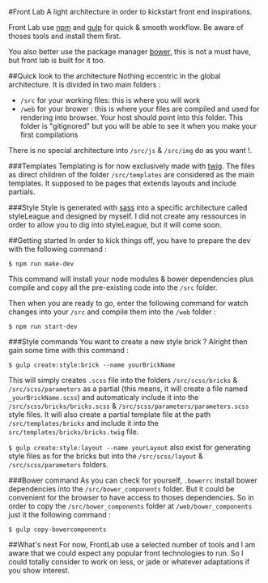 #Front Lab
A light architecture in order to kickstart front end inspirations.

Front Lab use [npm](https://github.com/npm/npm) and [gulp](https://github.com/gulpjs/gulp) for quick & smooth workflow. Be aware of thoses tools and install them first.

You also better use the package manager [bower](https://github.com/bower/bower), this is not a must have, but front lab is built for it too.

##Quick look to the architecture
Nothing eccentric in the global architecture. It is divided in two main folders :

* `/src` for your working files: this is where you will work
* `/web` for your brower : this is where your files are compiled and used for rendering into browser. Your host should point into this folder. This folder is "gitignored" but you will be able to see it when you make your first compilations

There is no special architecture into `/src/js` & `/src/img` do as you want !.

###Templates
Templating is for now exclusively made with [twig](https://github.com/twigphp/Twig). The files as direct children of the folder `/src/templates` are considered as the main templates. It supposed to be pages that extends layouts and include partials.

###Style
Style is generated with [sass](https://github.com/sass/sass) into a specific architecture called styleLeague and designed by myself. I did not create any ressources in order to allow you to dig into styleLeague, but it will come soon.


##Getting started
In order to kick things off, you have to prepare the dev with the following command :

```
$ npm run make-dev
```

This command will install your node modules & bower dependencies plus compile and copy all the pre-existing code into the `/src` folder.


Then when you are ready to go, enter the following command for watch changes into your `/src` and compile them into the `/web` folder :

```
$ npm run start-dev
```

###Style commands
You want to create a new style brick ? Alright then gain some time with this command :

```
$ gulp create:style:brick --name yourBrickName
```

This will simply creates `.scss` file into the folders `/src/scss/bricks` & `/src/scss/parameters` as a partial (this means, it will create a file named `_yourBrickName.scss`) and automaticaly include it into the `/src/scss/bricks/bricks.scss` & `/src/scss/parameters/parameters.scss` style files. It will also create a partial template file at the path `/src/templates/bricks` and include it into the `src/templates/bricks/bricks.twig` file.

`$ gulp create:style:layout --name yourLayout` also exist for generating style files as for the bricks but into the `/src/scss/layout` & `/src/scss/parameters` folders.

###Bower command
As you can check for yourself, `.bowerrc` install bower dependencies into the `/src/bower_components` folder. But it could be convenient for the browser to have access to thoses dependencies. So in order to copy the `/src/bower_components` folder at `/web/bower_components` just it the following command :

```
$ gulp copy-bowercomponents
```

##What's next
For now, FrontLab use a selected number of tools and I am aware that we could expect any popular front technologies to run. So I could totally consider to work on less, or jade or whatever adaptations if you show interest.
